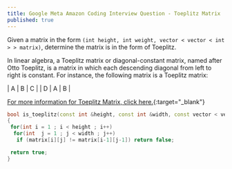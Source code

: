```yaml
---
title: Google Meta Amazon Coding Interview Question - Toeplitz Matrix
published: true
---
```


Given a matrix in the form `(int height, int weight, vector < vector < int > > matrix)`, determine the matrix is in the form of Toeplitz. 

In linear algebra, a Toeplitz matrix or diagonal-constant matrix, named after Otto Toeplitz, is a matrix in which each descending diagonal from left to right is constant. For instance, the following matrix is a Toeplitz matrix: 

| A | B | C |
| D | A | B |

[For more information for Toeplitz Matrix, click here.]([https://amzn.to/3vdVLXd](https://en.wikipedia.org/wiki/Toeplitz_matrix)){:target="_blank"} 

```cpp
bool is_toeplitz(const int &height, const int &width, const vector < vector < int > > &matrix)
{
 for(int i = 1 ; i < height ; i++)
  for(int  j = 1 ; j < width ; j++)
   if (matrix[i][j] != matrix[i-1][j-1]) return false;

 return true;
}
```
